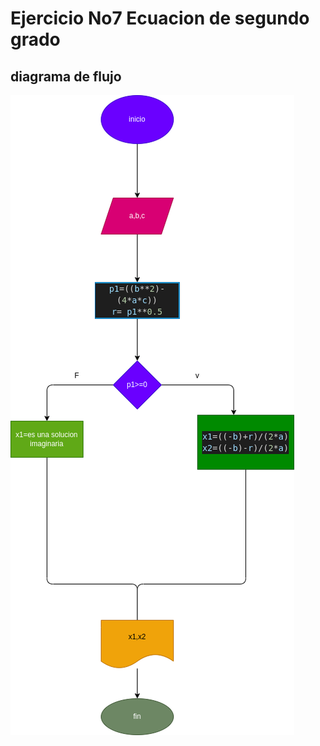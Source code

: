 # Ejercicio No7 Ecuacion de segundo grado
## diagrama de flujo
![diagrama de flujo](diagrama.png "diagrama de flujo")
